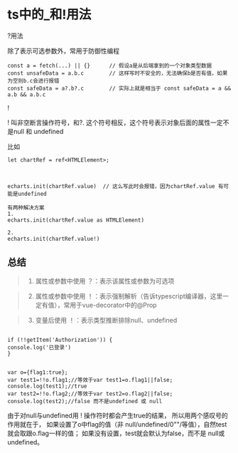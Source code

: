 # ts中的_和!用法
?用法

除了表示可选参数外，常用于防御性编程
```
const a = fetch(...) || {}		// 假设a是从后端拿到的一个对象类型数据
const unsafeData = a.b.c		// 这样写时不安全的，无法确保b是否有值，如果为空则b.c会进行报错
const safeData = a?.b?.c		// 实际上就是相当于 const safeData = a && a.b && a.b.c

```


!

! 叫非空断言操作符号，和?. 这个符号相反，这个符号表示对象后面的属性一定不是null 和 undefined


比如
```
let chartRef = ref<HTMLElement>;



echarts.init(chartRef.value)  // 这么写此时会报错，因为chartRef.value 有可能是undefined

有两种解决方案
1.
echarts.init(chartRef.value as HTMLElement)

2.
echarts.init(chartRef.value!)
```


## 总结
> 1. 属性或参数中使用 ？：表示该属性或参数为可选项

> 2. 属性或参数中使用 ！：表示强制解析（告诉typescript编译器，这里一定有值），常用于vue-decorator中的@Prop

> 3. 变量后使用 ！：表示类型推断排除null、undefined




```

if (!!getItem('Authorization')) {
console.log('已登录')
}


var o={flag1:true};  
var test1=!!o.flag1;//等效于var test1=o.flag1||false;  
console.log(test1);//true
var test2=!!o.flag2;//等效于var test2=o.flag2||false;  
console.log(test2);//false 而不是undefined 或 null
```


由于对null与undefined用 ! 操作符时都会产生true的结果，
所以用两个感叹号的作用就在于，
如果设置了o中flag的值（非 null/undefined/0""/等值），自然test就会取跟o.flag一样的值；
如果没有设置，test就会默认为false，而不是 null或undefined。
